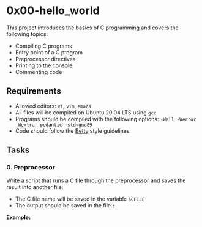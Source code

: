 # 0x00-hello_world

This project introduces the basics of C programming and covers the following topics:

- Compiling C programs
- Entry point of a C program
- Preprocessor directives
- Printing to the console
- Commenting code

## Requirements

- Allowed editors: `vi`, `vim`, `emacs`
- All files will be compiled on Ubuntu 20.04 LTS using `gcc`
- Programs should be compiled with the following options: `-Wall -Werror -Wextra -pedantic -std=gnu89`
- Code should follow the [Betty](https://github.com/holbertonschool/Betty) style guidelines

## Tasks

### 0. Preprocessor

Write a script that runs a C file through the preprocessor and saves the result into another file.

- The C file name will be saved in the variable `$CFILE`
- The output should be saved in the file `c`

**Example:**
